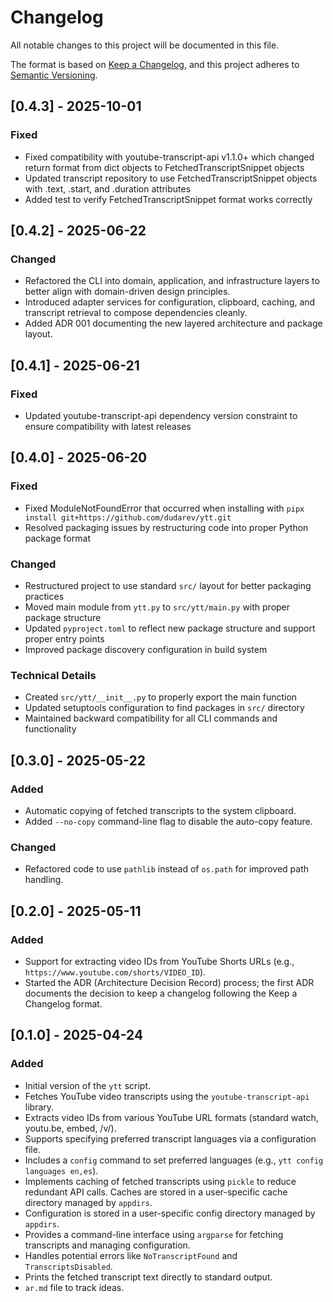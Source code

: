 # Changelog

All notable changes to this project will be documented in this file.

The format is based on [Keep a Changelog](https://keepachangelog.com/en/1.1.0/),
and this project adheres to [Semantic Versioning](https://semver.org/spec/v2.0.0.html).


## [0.4.3] - 2025-10-01

### Fixed
- Fixed compatibility with youtube-transcript-api v1.1.0+ which changed return format from dict objects to FetchedTranscriptSnippet objects
- Updated transcript repository to use FetchedTranscriptSnippet objects with .text, .start, and .duration attributes
- Added test to verify FetchedTranscriptSnippet format works correctly

## [0.4.2] - 2025-06-22

### Changed
- Refactored the CLI into domain, application, and infrastructure layers to better align with domain-driven design principles.
- Introduced adapter services for configuration, clipboard, caching, and transcript retrieval to compose dependencies cleanly.
- Added ADR 001 documenting the new layered architecture and package layout.


## [0.4.1] - 2025-06-21

### Fixed
- Updated youtube-transcript-api dependency version constraint to ensure compatibility with latest releases


## [0.4.0] - 2025-06-20

### Fixed
- Fixed ModuleNotFoundError that occurred when installing with `pipx install git+https://github.com/dudarev/ytt.git`
- Resolved packaging issues by restructuring code into proper Python package format

### Changed
- Restructured project to use standard `src/` layout for better packaging practices
- Moved main module from `ytt.py` to `src/ytt/main.py` with proper package structure
- Updated `pyproject.toml` to reflect new package structure and support proper entry points
- Improved package discovery configuration in build system

### Technical Details
- Created `src/ytt/__init__.py` to properly export the main function
- Updated setuptools configuration to find packages in `src/` directory
- Maintained backward compatibility for all CLI commands and functionality


## [0.3.0] - 2025-05-22

### Added
- Automatic copying of fetched transcripts to the system clipboard.
- Added `--no-copy` command-line flag to disable the auto-copy feature.

### Changed
- Refactored code to use `pathlib` instead of `os.path` for improved path handling.


## [0.2.0] - 2025-05-11

### Added
- Support for extracting video IDs from YouTube Shorts URLs (e.g., `https://www.youtube.com/shorts/VIDEO_ID`).
- Started the ADR (Architecture Decision Record) process; the first ADR documents the decision to keep a changelog following the Keep a Changelog format.


## [0.1.0] - 2025-04-24

### Added
- Initial version of the `ytt` script.
- Fetches YouTube video transcripts using the `youtube-transcript-api` library.
- Extracts video IDs from various YouTube URL formats (standard watch, youtu.be, embed, /v/).
- Supports specifying preferred transcript languages via a configuration file.
- Includes a `config` command to set preferred languages (e.g., `ytt config languages en,es`).
- Implements caching of fetched transcripts using `pickle` to reduce redundant API calls. Caches are stored in a user-specific cache directory managed by `appdirs`.
- Configuration is stored in a user-specific config directory managed by `appdirs`.
- Provides a command-line interface using `argparse` for fetching transcripts and managing configuration.
- Handles potential errors like `NoTranscriptFound` and `TranscriptsDisabled`.
- Prints the fetched transcript text directly to standard output.
- `ar.md` file to track ideas.
